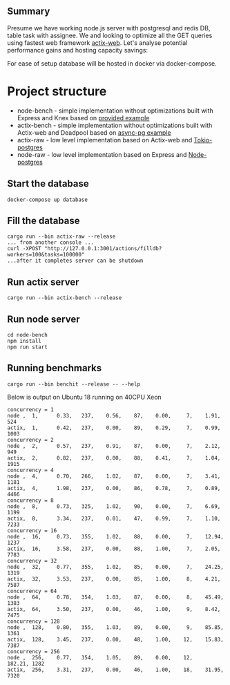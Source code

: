 
## Summary

Presume we have working node.js server with postgresql and redis DB, table task with assignee. We and looking to optimize all the GET queries using fastest web framework [actix-web](). Let's analyse potential performance gains and hosting capacity savings:

For ease of setup database will be hosted in docker via docker-compose.

# Project structure

- node-bench - simple implementation without optimizations built with Express and Knex based on [provided example](https://github.com/robmclarty/knex-express-project-sample)
- actix-bench - simple implementation without optimizations built with Actix-web and Deadpool based on [async-pg example](https://github.com/actix/examples/tree/master/async_pg)
- actix-raw - low level implementation based on Actix-web and [Tokio-postgres]()
- node-raw - low level implementation based on Express and [Node-postgres](https://node-postgres.com/)

## Start the database

```
docker-compose up database
```

## Fill the database

```
cargo run --bin actix-raw --release
... from another console ...
curl -XPOST "http://127.0.0.1:3001/actions/filldb?workers=100&tasks=100000"
...after it completes server can be shutdown
```

## Run actix server

```
cargo run --bin actix-bench --release
```

## Run node server

```
cd node-bench
npm install
npm run start
```

## Running benchmarks
```
cargo run --bin benchit --release -- --help
```

Below is output on Ubuntu 18 running on 40CPU Xeon

```
concurrency = 1
node ,  1,      0.33,   237,    0.56,    87,    0.00,     7,    1.91,   524
actix,  1,      0.42,   237,    0.00,    89,    0.29,     7,    0.99,   1003
concurrency = 2
node ,  2,      0.57,   237,    0.91,    87,    0.00,     7,    2.12,   949
actix,  2,      0.82,   237,    0.00,    88,    0.41,     7,    1.04,   1915
concurrency = 4
node ,  4,      0.70,   266,    1.02,    87,    0.00,     7,    3.41,   1181
actix,  4,      1.98,   237,    0.00,    86,    0.78,     7,    0.89,   4466
concurrency = 8
node ,  8,      0.73,   325,    1.02,    90,    0.00,     7,    6.69,   1199
actix,  8,      3.34,   237,    0.01,    47,    0.99,     7,    1.10,   7233
concurrency = 16
node ,  16,     0.73,   355,    1.02,    88,    0.00,     7,    12.94,  1237
actix,  16,     3.58,   237,    0.00,    88,    1.00,     7,    2.05,   7783
concurrency = 32
node ,  32,     0.77,   355,    1.02,    85,    0.00,     7,    24.25,  1319
actix,  32,     3.53,   237,    0.00,    85,    1.00,     8,    4.21,   7587
concurrency = 64
node ,  64,     0.78,   354,    1.03,    87,    0.00,     8,    45.49,  1383
actix,  64,     3.50,   237,    0.00,    46,    1.00,     9,    8.42,   7475
concurrency = 128
node ,  128,    0.80,   355,    1.03,    89,    0.00,     9,    85.85,  1361
actix,  128,    3.45,   237,    0.00,    48,    1.00,    12,    15.83,  7387
concurrency = 256
node ,  256,    0.77,   354,    1.05,    89,    0.00,    12,    182.21, 1282
actix,  256,    3.31,   237,    0.00,    46,    1.00,    18,    31.95,  7320
```